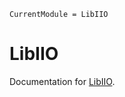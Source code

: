 ```@meta
CurrentModule = LibIIO
```

# LibIIO

Documentation for [LibIIO](https://github.com/oliver@kliebisch.net/LibIIO.jl).
